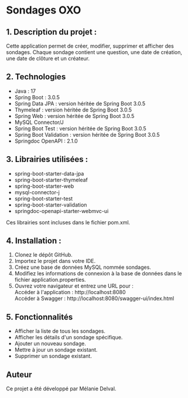 # Sondages OXO

## 1. Description du projet :

Cette application permet de créer, modifier, supprimer et afficher des sondages.
Chaque sondage contient une question, une date de création, une date de clôture et un créateur.

## 2. Technologies 

* Java : 17  
* Spring Boot : 3.0.5
* Spring Data JPA : version héritée de Spring Boot 3.0.5  
* Thymeleaf : version héritée de Spring Boot 3.0.5  
* Spring Web : version héritée de Spring Boot 3.0.5  
* MySQL Connector/J  
* Spring Boot Test : version héritée de Spring Boot 3.0.5  
* Spring Boot Validation : version héritée de Spring Boot 3.0.5  
* Springdoc OpenAPI : 2.1.0  

## 3. Librairies utilisées :

* spring-boot-starter-data-jpa  
* spring-boot-starter-thymeleaf  
* spring-boot-starter-web  
* mysql-connector-j  
* spring-boot-starter-test  
* spring-boot-starter-validation  
* springdoc-openapi-starter-webmvc-ui

Ces librairies sont incluses dans le fichier pom.xml.

## 4. Installation :

1. Clonez le dépôt GitHub.  
2. Importez le projet dans votre IDE.  
3. Créez une base de données MySQL nommée sondages.  
4. Modifiez les informations de connexion à la base de données dans le fichier application.properties.  
5. Ouvrez votre navigateur et entrez une URL pour :  
   Accéder à l'application : http://localhost:8080  
   Accéder à Swagger : http://localhost:8080/swagger-ui/index.html

## 5. Fonctionnalités

* Afficher la liste de tous les sondages.  
* Afficher les détails d'un sondage spécifique.  
* Ajouter un nouveau sondage.  
* Mettre à jour un sondage existant.  
* Supprimer un sondage existant.

## Auteur

Ce projet a été développé par Mélanie Delval.


